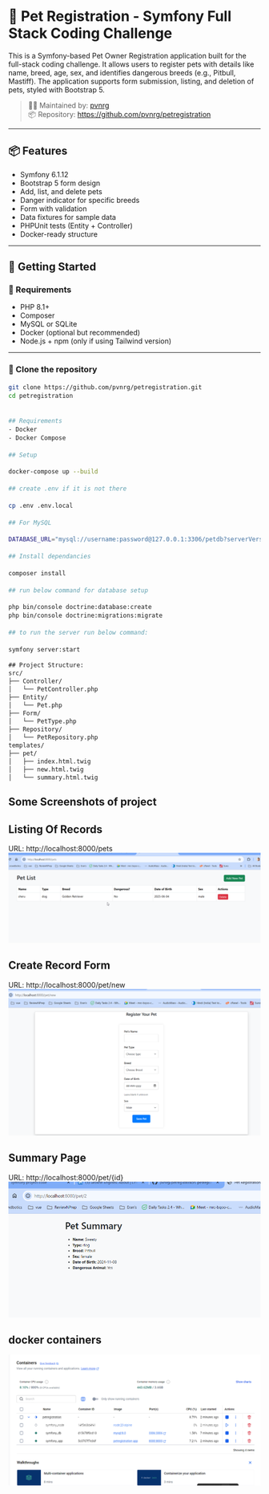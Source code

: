 # 🐾 Pet Registration - Symfony Full Stack Coding Challenge

This is a Symfony-based Pet Owner Registration application built for the full-stack coding challenge. It allows users to register pets with details like name, breed, age, sex, and identifies dangerous breeds (e.g., Pitbull, Mastiff). The application supports form submission, listing, and deletion of pets, styled with Bootstrap 5.

> 🧑‍💻 Maintained by: [pvnrg](https://github.com/pvnrg)  
> 📦 Repository: https://github.com/pvnrg/petregistration

---

## 📦 Features

- Symfony 6.1.12
- Bootstrap 5 form design
- Add, list, and delete pets
- Danger indicator for specific breeds
- Form with validation
- Data fixtures for sample data
- PHPUnit tests (Entity + Controller)
- Docker-ready structure

---

## 🚀 Getting Started

### 🔧 Requirements

- PHP 8.1+
- Composer
- MySQL or SQLite
- Docker (optional but recommended)
- Node.js + npm (only if using Tailwind version)

---

### 📂 Clone the repository


```bash
git clone https://github.com/pvnrg/petregistration.git
cd petregistration


## Requirements
- Docker
- Docker Compose

## Setup

docker-compose up --build

## create .env if it is not there

cp .env .env.local

## For MySQL

DATABASE_URL="mysql://username:password@127.0.0.1:3306/petdb?serverVersion=8.0"

## Install dependancies

composer install

## run below command for database setup

php bin/console doctrine:database:create
php bin/console doctrine:migrations:migrate

## to run the server run below command:

symfony server:start

```

```
## Project Structure:
src/
├── Controller/
│   └── PetController.php
├── Entity/
│   └── Pet.php
├── Form/
│   └── PetType.php
├── Repository/
│   └── PetRepository.php
templates/
├── pet/
│   ├── index.html.twig
│   ├── new.html.twig
│   └── summary.html.twig

```


## Some Screenshots of project
## Listing Of Records
URL: http://localhost:8000/pets
![List View](docs/list.png)

## Create Record Form
URL: http://localhost:8000/pet/new
![Create Form](docs/form.png)

## Summary Page
URL: http://localhost:8000/pet/{id}
![Summary Page](/docs/summary.png)

## docker containers
![Docker](docs/docker.png)